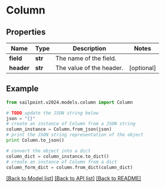 # Column


## Properties

Name | Type | Description | Notes
------------ | ------------- | ------------- | -------------
**field** | **str** | The name of the field.  | 
**header** | **str** | The value of the header.  | [optional] 

## Example

```python
from sailpoint.v2024.models.column import Column

# TODO update the JSON string below
json = "{}"
# create an instance of Column from a JSON string
column_instance = Column.from_json(json)
# print the JSON string representation of the object
print Column.to_json()

# convert the object into a dict
column_dict = column_instance.to_dict()
# create an instance of Column from a dict
column_form_dict = column.from_dict(column_dict)
```
[[Back to Model list]](../README.md#documentation-for-models) [[Back to API list]](../README.md#documentation-for-api-endpoints) [[Back to README]](../README.md)



